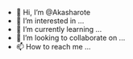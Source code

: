 - 👋 Hi, I’m @Akasharote
- 👀 I’m interested in ...
- 🌱 I’m currently learning ...
- 💞️ I’m looking to collaborate on ...
- 📫 How to reach me ...

<!---
Akasharote/Akasharote is a ✨ special ✨ repository because its `README.md` (this file) appears on your GitHub profile.
You can click the Preview link to take a look at your changes.
--->

